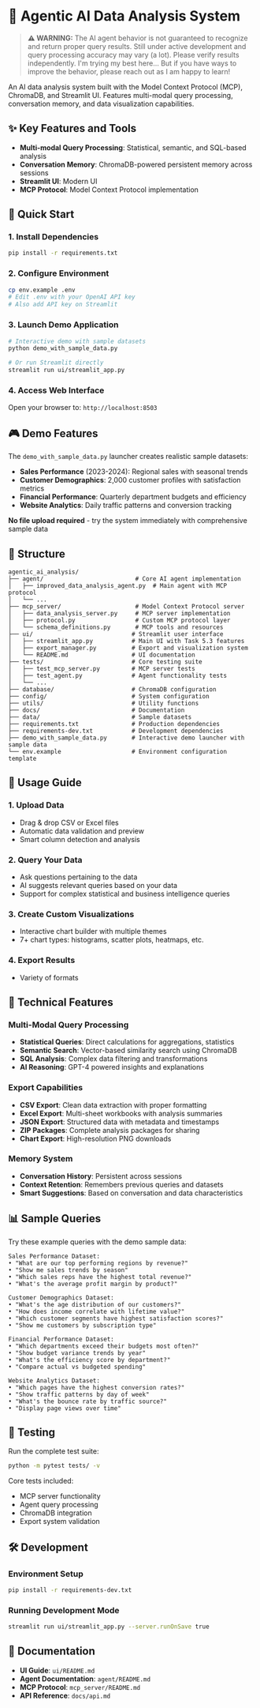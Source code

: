 # 🚀 Agentic AI Data Analysis System

> **⚠️ WARNING:** The AI agent behavior is not guaranteed to recognize and return proper query results. Still under active development and query processing accuracy may vary (a lot). Please verify results independently. I'm trying my best here... But if you have ways to improve the behavior, please reach out as I am happy to learn!

An AI data analysis system built with the Model Context Protocol (MCP), ChromaDB, and Streamlit UI. Features multi-modal query processing, conversation memory, and data visualization capabilities.

## ✨ Key Features and Tools
- **Multi-modal Query Processing**: Statistical, semantic, and SQL-based analysis
- **Conversation Memory**: ChromaDB-powered persistent memory across sessions
- **Streamlit UI**: Modern UI
- **MCP Protocol**: Model Context Protocol implementation

## 🚀 Quick Start

### 1. Install Dependencies
```bash
pip install -r requirements.txt
```

### 2. Configure Environment
```bash
cp env.example .env
# Edit .env with your OpenAI API key
# Also add API key on Streamlit
```

### 3. Launch Demo Application
```bash
# Interactive demo with sample datasets
python demo_with_sample_data.py

# Or run Streamlit directly
streamlit run ui/streamlit_app.py
```

### 4. Access Web Interface
Open your browser to: `http://localhost:8503`

## 🎮 Demo Features

The `demo_with_sample_data.py` launcher creates realistic sample datasets:
- **Sales Performance** (2023-2024): Regional sales with seasonal trends
- **Customer Demographics**: 2,000 customer profiles with satisfaction metrics
- **Financial Performance**: Quarterly department budgets and efficiency
- **Website Analytics**: Daily traffic patterns and conversion tracking

**No file upload required** - try the system immediately with comprehensive sample data

## 📁 Structure

```
agentic_ai_analysis/
├── agent/                          # Core AI agent implementation
│   ├── improved_data_analysis_agent.py  # Main agent with MCP protocol
│   └── ...
├── mcp_server/                     # Model Context Protocol server
│   ├── data_analysis_server.py     # MCP server implementation
│   ├── protocol.py                 # Custom MCP protocol layer
│   └── schema_definitions.py       # MCP tools and resources
├── ui/                            # Streamlit user interface
│   ├── streamlit_app.py           # Main UI with Task 5.3 features
│   ├── export_manager.py          # Export and visualization system
│   └── README.md                  # UI documentation
├── tests/                         # Core testing suite
│   ├── test_mcp_server.py         # MCP server tests
│   ├── test_agent.py              # Agent functionality tests
│   └── ...
├── database/                      # ChromaDB configuration
├── config/                        # System configuration
├── utils/                         # Utility functions
├── docs/                          # Documentation
├── data/                          # Sample datasets
├── requirements.txt               # Production dependencies
├── requirements-dev.txt           # Development dependencies
├── demo_with_sample_data.py       # Interactive demo launcher with sample data
└── env.example                    # Environment configuration template
```

## 🎯 Usage Guide

### 1. **Upload Data**
- Drag & drop CSV or Excel files
- Automatic data validation and preview
- Smart column detection and analysis

### 2. **Query Your Data**
- Ask questions pertaining to the data
- AI suggests relevant queries based on your data
- Support for complex statistical and business intelligence queries

### 3. **Create Custom Visualizations**
- Interactive chart builder with multiple themes
- 7+ chart types: histograms, scatter plots, heatmaps, etc.

### 4. **Export Results**
- Variety of formats

## 🔧 Technical Features

### Multi-Modal Query Processing
- **Statistical Queries**: Direct calculations for aggregations, statistics
- **Semantic Search**: Vector-based similarity search using ChromaDB
- **SQL Analysis**: Complex data filtering and transformations
- **AI Reasoning**: GPT-4 powered insights and explanations

### Export Capabilities
- **CSV Export**: Clean data extraction with proper formatting
- **Excel Export**: Multi-sheet workbooks with analysis summaries
- **JSON Export**: Structured data with metadata and timestamps
- **ZIP Packages**: Complete analysis packages for sharing
- **Chart Export**: High-resolution PNG downloads

### Memory System
- **Conversation History**: Persistent across sessions
- **Context Retention**: Remembers previous queries and datasets
- **Smart Suggestions**: Based on conversation and data characteristics

## 📊 Sample Queries

Try these example queries with the demo sample data:

```
Sales Performance Dataset:
• "What are our top performing regions by revenue?"
• "Show me sales trends by season"
• "Which sales reps have the highest total revenue?"
• "What's the average profit margin by product?"

Customer Demographics Dataset:
• "What's the age distribution of our customers?"
• "How does income correlate with lifetime value?"
• "Which customer segments have highest satisfaction scores?"
• "Show me customers by subscription type"

Financial Performance Dataset:
• "Which departments exceed their budgets most often?"
• "Show budget variance trends by year"
• "What's the efficiency score by department?"
• "Compare actual vs budgeted spending"

Website Analytics Dataset:
• "Which pages have the highest conversion rates?"
• "Show traffic patterns by day of week"
• "What's the bounce rate by traffic source?"
• "Display page views over time"
```

## 🧪 Testing

Run the complete test suite:
```bash
python -m pytest tests/ -v
```

Core tests included:
- MCP server functionality
- Agent query processing
- ChromaDB integration
- Export system validation

## 🛠️ Development

### Environment Setup
```bash
pip install -r requirements-dev.txt
```

### Running Development Mode
```bash
streamlit run ui/streamlit_app.py --server.runOnSave true
```

## 📖 Documentation

- **UI Guide**: `ui/README.md`
- **Agent Documentation**: `agent/README.md`
- **MCP Protocol**: `mcp_server/README.md`
- **API Reference**: `docs/api.md`